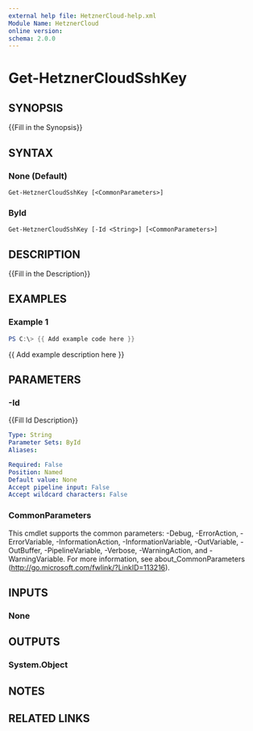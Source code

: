 ```yaml
---
external help file: HetznerCloud-help.xml
Module Name: HetznerCloud
online version:
schema: 2.0.0
---
```


# Get-HetznerCloudSshKey

## SYNOPSIS
{{Fill in the Synopsis}}

## SYNTAX

### None (Default)
```
Get-HetznerCloudSshKey [<CommonParameters>]
```

### ById
```
Get-HetznerCloudSshKey [-Id <String>] [<CommonParameters>]
```

## DESCRIPTION
{{Fill in the Description}}

## EXAMPLES

### Example 1
```powershell
PS C:\> {{ Add example code here }}
```

{{ Add example description here }}

## PARAMETERS

### -Id
{{Fill Id Description}}

```yaml
Type: String
Parameter Sets: ById
Aliases:

Required: False
Position: Named
Default value: None
Accept pipeline input: False
Accept wildcard characters: False
```

### CommonParameters
This cmdlet supports the common parameters: -Debug, -ErrorAction, -ErrorVariable, -InformationAction, -InformationVariable, -OutVariable, -OutBuffer, -PipelineVariable, -Verbose, -WarningAction, and -WarningVariable.
For more information, see about_CommonParameters (http://go.microsoft.com/fwlink/?LinkID=113216).

## INPUTS

### None


## OUTPUTS

### System.Object

## NOTES

## RELATED LINKS
